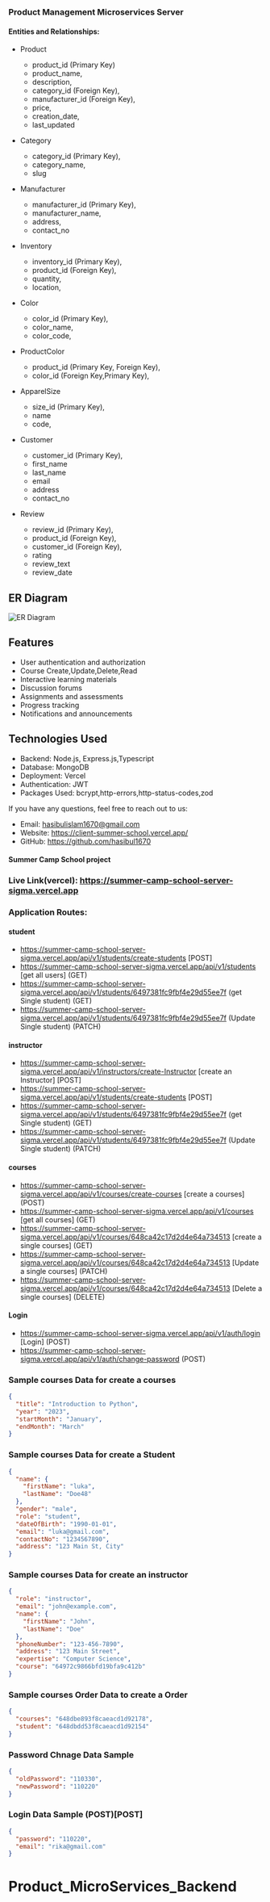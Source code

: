 ### Product Management Microservices Server

#### Entities and Relationships:

- Product

  - product_id (Primary Key)
  - product_name,
  - description,
  - category_id (Foreign Key),
  - manufacturer_id (Foreign Key),
  - price,
  - creation_date,
  - last_updated

- Category
  - category_id (Primary Key),
  - category_name,
  - slug
- Manufacturer

  - manufacturer_id (Primary Key),
  - manufacturer_name,
  - address,
  - contact_no

- Inventory

  - inventory_id (Primary Key),
  - product_id (Foreign Key),
  - quantity,
  - location,

- Color

  - color_id (Primary Key),
  - color_name,
  - color_code,

- ProductColor

  - product_id (Primary Key, Foreign Key),
  - color_id (Foreign Key,Primary Key),

- ApparelSize

  - size_id (Primary Key),
  - name
  - code,

- Customer

  - customer_id (Primary Key),
  - first_name
  - last_name
  - email
  - address
  - contact_no

- Review
  - review_id (Primary Key),
  - product_id (Foreign Key),
  - customer_id (Foreign Key),
  - rating
  - review_text
  - review_date

## ER Diagram

<img src="https://i.ibb.co/qy6MjY5/er-products-drawio-1.png" alt="ER Diagram"></img>

## Features

- User authentication and authorization
- Course Create,Update,Delete,Read
- Interactive learning materials
- Discussion forums
- Assignments and assessments
- Progress tracking
- Notifications and announcements

## Technologies Used

- Backend: Node.js, Express.js,Typescript
- Database: MongoDB
- Deployment: Vercel
- Authentication: JWT
- Packages Used: bcrypt,http-errors,http-status-codes,zod

If you have any questions, feel free to reach out to us:

- Email: hasibulislam1670@gmail.com
- Website: https://client-summer-school.vercel.app/
- GitHub: https://github.com/hasibul1670

#### Summer Camp School project

### Live Link(vercel): https://summer-camp-school-server-sigma.vercel.app

### Application Routes:

#### student

- https://summer-camp-school-server-sigma.vercel.app/api/v1/students/create-students [POST]
- https://summer-camp-school-server-sigma.vercel.app/api/v1/students [get all users] (GET)
- https://summer-camp-school-server-sigma.vercel.app/api/v1/students/6497381fc9fbf4e29d55ee7f (get Single student) (GET)
- https://summer-camp-school-server-sigma.vercel.app/api/v1/students/6497381fc9fbf4e29d55ee7f (Update Single student) (PATCH)

#### instructor

- https://summer-camp-school-server-sigma.vercel.app/api/v1/instructors/create-Instructor [create an Instructor] [POST]
- https://summer-camp-school-server-sigma.vercel.app/api/v1/students/create-students [POST]
- https://summer-camp-school-server-sigma.vercel.app/api/v1/students/6497381fc9fbf4e29d55ee7f (get Single student) (GET)
- https://summer-camp-school-server-sigma.vercel.app/api/v1/students/6497381fc9fbf4e29d55ee7f (Update Single student) (PATCH)

#### courses

- https://summer-camp-school-server-sigma.vercel.app/api/v1/courses/create-courses [create a courses] (POST)
- https://summer-camp-school-server-sigma.vercel.app/api/v1/courses [get all courses] (GET)
- https://summer-camp-school-server-sigma.vercel.app/api/v1/courses/648ca42c17d2d4e64a734513 [create a single courses] (GET)
- https://summer-camp-school-server-sigma.vercel.app/api/v1/courses/648ca42c17d2d4e64a734513 [Update a single courses] (PATCH)
- https://summer-camp-school-server-sigma.vercel.app/api/v1/courses/648ca42c17d2d4e64a734513 [Delete a single courses] (DELETE)

#### Login

- https://summer-camp-school-server-sigma.vercel.app/api/v1/auth/login [Login] (POST)
- https://summer-camp-school-server-sigma.vercel.app/api/v1/auth/change-password (POST)

### Sample courses Data for create a courses

```json
{
  "title": "Introduction to Python",
  "year": "2023",
  "startMonth": "January",
  "endMonth": "March"
}
```

### Sample courses Data for create a Student

```json
{
  "name": {
    "firstName": "luka",
    "lastName": "Doe48"
  },
  "gender": "male",
  "role": "student",
  "dateOfBirth": "1990-01-01",
  "email": "luka@gmail.com",
  "contactNo": "1234567890",
  "address": "123 Main St, City"
}
```

### Sample courses Data for create an instructor

```json
{
  "role": "instructor",
  "email": "john@example.com",
  "name": {
    "firstName": "John",
    "lastName": "Doe"
  },
  "phoneNumber": "123-456-7890",
  "address": "123 Main Street",
  "expertise": "Computer Science",
  "course": "64972c9866bfd19bfa9c412b"
}
```

### Sample courses Order Data to create a Order

```json
{
  "courses": "648dbe893f8caeacd1d92178",
  "student": "648dbdd53f8caeacd1d92154"
}
```

### Password Chnage Data Sample

```json
{
  "oldPassword": "110330",
  "newPassword": "110220"
}
```

### Login Data Sample (POST)[POST]

```json
{
  "password": "110220",
  "email": "rika@gmail.com"
}
```

# Product_MicroServices_Backend
